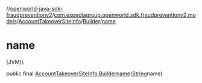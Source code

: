 //[openworld-java-sdk-fraudpreventionv2](../../../../index.md)/[com.expediagroup.openworld.sdk.fraudpreventionv2.models](../../index.md)/[AccountTakeoverSiteInfo](../index.md)/[Builder](index.md)/[name](name.md)

# name

[JVM]\

public final [AccountTakeoverSiteInfo.Builder](index.md)[name](name.md)([String](https://docs.oracle.com/javase/8/docs/api/java/lang/String.html)name)
